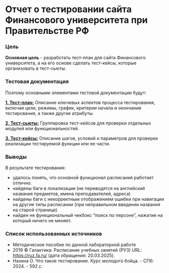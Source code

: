 # Отчет о тестировании сайта Финансового университета при Правительстве  РФ
### Цель
**Основная цель** - разработать тест-план для сайта Финансового университета, а на его основе сделать тест-кейсы, которые организовать в тест-сьюты.

### Тестовая документация
Поэтому основными элементами тестовой документации будут:

**[1. Тест-план:](test_plan.md)** Описание ключевых аспектов процесса тестирования, включая цели, режимы, график, критерии начала и окончания тестирования, а также другие атрибуты.

**[2. Тест-сьюты:](test_suits.md)** Группировка тест-кейсов для проверки отдельных модулей или функциональностей.

**[3. Тест-кейсы:](test_cases.md)** Описание шагов, условий и параметров для проверки реализации тестируемой функции или ее части.

### Выводы
В результате тестирования:
- удалось понять, что основной функционал расписания работает отлично.
- найдены баги в локализации (не переводятся на английский названия предметов, имена преподавателей, адреса)
- найдены баги с некорректным отображением ошибки при навигации на другие типы расписании (при неправильном введении названия на старой странице)
- найден не функциональный чекбокс “поиск по персоне”, нажатие на который ничего не меняет.

### Список использованных источников
- Методическое пособие по данной лабораторной работе
- 2019 © Галактика: Расписание учебных занятий (РУЗ) URL: https://ruz.fa.ru/ (дата обращения: 20.03.2025).
- Назина О. Что такое тестирование. Курс молодого бойца. - СПб: 2024. - 592 с.

